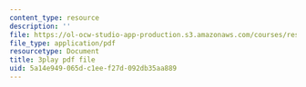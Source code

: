 ```yaml
---
content_type: resource
description: ''
file: https://ol-ocw-studio-app-production.s3.amazonaws.com/courses/res-3-004-visualizing-materials-science-fall-2017/5a14e949065dc1eef27d092db35aa889_-7_Q3G1za30.pdf
file_type: application/pdf
resourcetype: Document
title: 3play pdf file
uid: 5a14e949-065d-c1ee-f27d-092db35aa889
---
```

